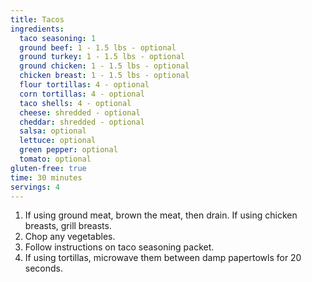 ```yaml
---
title: Tacos 
ingredients:
  taco seasoning: 1
  ground beef: 1 - 1.5 lbs - optional
  ground turkey: 1 - 1.5 lbs - optional
  ground chicken: 1 - 1.5 lbs - optional 
  chicken breast: 1 - 1.5 lbs - optional
  flour tortillas: 4 - optional
  corn tortillas: 4 - optional
  taco shells: 4 - optional
  cheese: shredded - optional
  cheddar: shredded - optional
  salsa: optional
  lettuce: optional
  green pepper: optional
  tomato: optional
gluten-free: true
time: 30 minutes 
servings: 4
---
```


1. If using ground meat, brown the meat, then drain. If using chicken breasts, 
   grill breasts.
2. Chop any vegetables.
3. Follow instructions on taco seasoning packet.
4. If using tortillas, microwave them between damp papertowls for 20 seconds.
